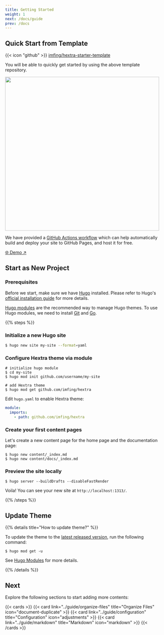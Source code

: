 ```yaml
---
title: Getting Started
weight: 1
next: /docs/guide
prev: /docs
---
```


## Quick Start from Template

{{< icon "github" >}}&nbsp;[imfing/hextra-starter-template](https://github.com/imfing/hextra-starter-template)

You will be able to quickly get started by using the above template repository.

<img src="https://docs.github.com/assets/cb-77734/mw-1440/images/help/repository/use-this-template-button.webp" width="500">

We have provided a [GitHub Actions workflow](https://docs.github.com/en/pages/getting-started-with-github-pages/configuring-a-publishing-source-for-your-github-pages-site#publishing-with-a-custom-github-actions-workflow) which can help automatically build and deploy your site to GitHub Pages, and host it for free.

[🌐 Demo ↗](https://imfing.github.io/hextra-starter-template/)

## Start as New Project

### Prerequisites

Before we start, make sure we have [Hugo](https://gohugo.io/) installed.
Please refer to Hugo's [official installation guide](https://gohugo.io/installation/) for more details.

[Hugo modules](https://gohugo.io/hugo-modules/) are the recommended way to manage Hugo themes. To use Hugo modules, we need to install [Git](https://git-scm.com/) and [Go](https://go.dev/).

{{% steps %}}

### Initialize a new Hugo site

```bash
$ hugo new site my-site --format=yaml
```

### Configure Hextra theme via module

```shell
# initialize hugo module
$ cd my-site
$ hugo mod init github.com/username/my-site

# add Hextra theme
$ hugo mod get github.com/imfing/hextra
```

Edit `hugo.yaml` to enable Hextra theme:

```yaml
module:
  imports:
    - path: github.com/imfing/hextra
```

### Create your first content pages

Let's create a new content page for the home page and the documentation page:

```shell
$ hugo new content/_index.md
$ hugo new content/docs/_index.md
```

### Preview the site locally

```shell
$ hugo server --buildDrafts --disableFastRender
```

Voila! You can see your new site at `http://localhost:1313/`.

{{% /steps %}}


## Update Theme

{{% details title="How to update theme?" %}}

To update the theme to the [latest released version](https://github.com/imfing/hextra/releases), run the following command:

```shell
$ hugo mod get -u
```

See [Hugo Modules](https://gohugo.io/hugo-modules/use-modules/#update-all-modules) for more details.

{{% /details %}}


## Next

Explore the following sections to start adding more contents:

{{< cards >}}
  {{< card link="../guide/organize-files" title="Organize Files" icon="document-duplicate" >}}
  {{< card link="../guide/configuration" title="Configuration" icon="adjustments" >}}
  {{< card link="../guide/markdown" title="Markdown" icon="markdown" >}}
{{< /cards >}}
